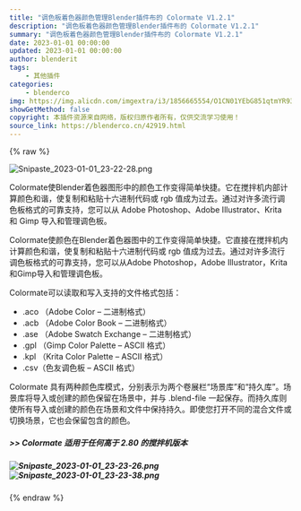 ```yaml
---
title: "调色板着色器颜色管理Blender插件布的 Colormate V1.2.1"
description: "调色板着色器颜色管理Blender插件布的 Colormate V1.2.1"
summary: "调色板着色器颜色管理Blender插件布的 Colormate V1.2.1"
date: 2023-01-01 00:00:00
updated: 2023-01-01 00:00:00
author: blenderit
tags: 
    - 其他插件
categories:
    - blenderco
img: https://img.alicdn.com/imgextra/i3/1856665554/O1CN01YEbG851qtmYR937Pe_!!1856665554.png
showGetMethod: false
copyright: 本插件资源来自网络，版权归原作者所有，仅供交流学习使用！
source_link: https://blenderco.cn/42919.html
---
```


{% raw %}
<p><img class="aligncenter" src="https://img.alicdn.com/imgextra/i3/1856665554/O1CN01YEbG851qtmYR937Pe_!!1856665554.png" alt="Snipaste_2023-01-01_23-22-28.png"></p><p>Colormate使Blender着色器图形中的颜色工作变得简单快捷。它在搅拌机内部计算颜色和谐，使复制和粘贴十六进制代码或 rgb 值成为过去。通过对许多流行调色板格式的可靠支持，您可以从 Adob​​e Photoshop、Adobe Illustrator、Krita 和 Gimp 导入和管理调色板。</p><p>Colormate使颜色在Blender着色器图中的工作变得简单快捷。它直接在搅拌机内计算颜色和谐，使复制和粘贴十六进制代码或 rgb 值成为过去。通过对许多流行调色板格式的可靠支持，您可以从Adobe Photoshop，Adobe Illustrator，Krita和Gimp导入和管理调色板。</p><p>Colormate可以读取和写入支持的文件格式包括：</p><ul>
<li>.aco （Adobe Color – 二进制格式）</li>
<li>.acb （Adobe Color Book – 二进制格式）</li>
<li>.ase （Adobe Swatch Exchange – 二进制格式）</li>
<li>.gpl （Gimp Color Palette – ASCII 格式）</li>
<li>.kpl （Krita Color Palette – ASCII 格式）</li>
<li>.csv（色友调色板 – ASCII 格式）</li>
</ul><p><span>Colormate 具有两种颜色库模式，分别表示为两个卷展栏“场景库”和“持久库”。场景库将导入或创建的颜色保留在场景中，并与 .blend-file 一起保存。而持久库则使所有导入或创建的颜色在场景和文件中保持持久。即使您打开不同的混合文件或切换场景，它也会保留包含的颜色。</span></p><h5>&gt;&gt; Colormate 适用于任何高于 2.80 的搅拌机版本</h5><h5><img src="https://img.alicdn.com/imgextra/i1/1856665554/O1CN01Dnev9M1qtmYVMAeyN_!!1856665554.png" alt="Snipaste_2023-01-01_23-23-26.png"><img src="https://img.alicdn.com/imgextra/i2/1856665554/O1CN01O9gJsD1qtmYRZVYHw_!!1856665554.png" alt="Snipaste_2023-01-01_23-23-38.png"></h5>
<div style="display: none">blenderco</div>
{% endraw %}